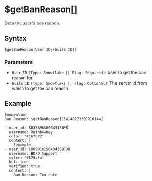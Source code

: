 # $getBanReason[]
Gets the user's ban reason.


## Syntax
```
$getBanReason[User ID;(Guild ID)]
```

### Parameters
- `User ID` `(Type: Snowflake || Flag: Required)`: User to get the ban reason for
- `Guild ID` `(Type: Snowflake || Flag: Optional)`: The server id from which to get the ban reason.


## Example
```
$nomention
Ban Reason: $getBanReason[154148273307910144]
```

``` discord yaml
- user_id: 803569638084313098
  username: RainbowKey
  color: "#E67E22"
  content: |
    !example
- user_id: 1009018156494368798
  username: BDFD Support
  color: "#378afa"
  bot: true
  verified: true
  content: |
    Ban Reason: Too cute
```
